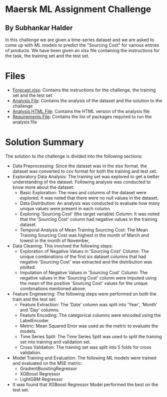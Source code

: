 # Maersk ML Assignment Challenge

## By Subhankar Halder

In this challenge we are given a time-series dataset and we are asked to come up with ML models to predict the "Sourcing Cost" for various entries of products. We have been given an xlsx file containing the instructions for the task, the training set and the test set.

# Files

- [Forecast.xlsx](Forecast.xlsx): Contains the instructions for the challenge, the training set and the test set
- [Analysis File](subhankar_analysis.ipynb): Contains the analysis of the dataset and the solution to the challenge
- [Analysis HTML File](subhankar_analysis.html): Contains the HTML version of the analysis file
- [Requirements File](requirements.txt): Contains the list of packages required to run the analysis file

# Solution Summary

The solution to the challenge is divided into the following sections:
- Data Preprocessing: Since the dataset was in the xlsx format, the dataset was converted to csv format for both the training and test set.
- Exploratory Data Analysis: The training set was explored to get a better understanding of the dataset. Following analysis was conducted to know more about the dataset:
    - Basic Exploration: The rows and columns of the dataset were explored. It was noted that there were no null values in the dataset.
    - Data Distribution: An analysis was conducted to evaluate how many unique values were present in each column.
    - Exploring 'Sourcing Cost' (the target variable) Column: It was noted that the 'Sourcing Cost' column had negative values in the training dataset.
    - Temporal Analysis of Mean Training Sourcing Cost: The Mean Training Sourcing Cost was highest in the month of March and lowest in the month of November,
- Data Cleaning: This involved the following steps:
    - Exploration of Negative Values in 'Sourcing Cost' Column: The unique combinations of the first six dataset columns that had negative 'Sourcing Cost' was extracted and the distribution was plotted.
    - Imputation of Negative Values in 'Sourcing Cost' Column: The negative values in the 'Sourcing Cost' column were imputed using the mean of the positive 'Sourcing Cost' values for the unique combinations mentioned above.
- Feature Engineering: The following steps were performed on both the train and the test set:
    - Feature Extraction: The 'Date' column was split into 'Year', 'Month' and 'Day' columns.
    - Feature Encoding: The categorical columns were encoded using the LabelEncoder.
    - Metric: Mean Squared Error was used as the metric to evaluate the models.
    - Time Series Split: The Time Series Split was used to split the training set into training and validation set.
    - Cross Validation: The training set was split into 5 folds for cross validation.
- Model Training and Evaluation: The following ML models were trained and evaluated on the MSE metric:
    - GradientBoostingRegressor
    - XGBoost Regressor
    - LightGBM Regressor
- It was found that XGBoost Regressor Model performed the best on the test set.